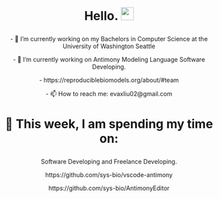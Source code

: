 # <p align="center"> Hello. <img src="https://raw.githubusercontent.com/MartinHeinz/MartinHeinz/master/wave.gif" width="30px"> </p>

<!--
**evaliu2002/evaliu2002** is a ✨ _special_ ✨ repository because its `README.md` (this file) appears on your GitHub profile.
-->

<!-- Here are some ideas to get you started:
 -->
 
<p align="center"> - 🔭 I’m currently working on my Bachelors in Computer Science at the University of Washington Seattle </p>
<p align="center"> - 🌱 I’m currently working on Antimony Modeling Language Software Developing. </p>
<p align="center"> - https://reproduciblebiomodels.org/about/#team </p>
<p align="center"> - 📫 How to reach me: evaxliu02@gmail.com </p>

# <p align="center"> 🏫 This week, I am spending my time on: </p>
<p align="center"> Software Developing and Freelance Developing. <p>
<p align="center"> https://github.com/sys-bio/vscode-antimony </p>
<p align="center"> https://github.com/sys-bio/AntimonyEditor </p>
